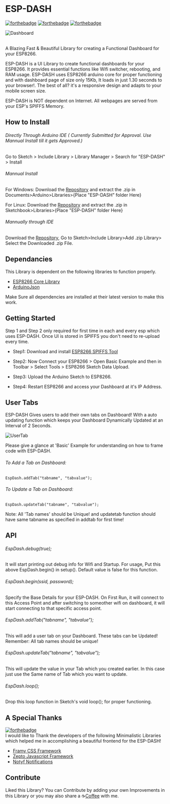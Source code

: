 # ESP-DASH

[![forthebadge](http://forthebadge.com/images/badges/uses-html.svg)](http://forthebadge.com)
[![forthebadge](http://forthebadge.com/images/badges/gluten-free.svg)](http://forthebadge.com)
[![forthebadge](http://forthebadge.com/images/badges/built-with-love.svg)](http://forthebadge.com)

![Dashboard](https://github.com/ayushsharma82/ESP-DASH/blob/master/docs/dashboard.PNG)

<br>
A Blazing Fast & Beautiful Library for creating a Functional Dashboard for your ESP8266.

<br>

ESP-DASH is a UI Library to create functional dashboards for your ESP8266. It provides essential functions like Wifi switcher, rebooting, and RAM usage. ESP-DASH uses ESP8266 arduino core for proper functioning and with dashboard page of size only 15Kb, It loads in just 1.30 seconds to your browser!. The best of all? it's a responsive design and adapts to your mobile screen size.

ESP-DASH is NOT dependent on Internet. All webpages are served from your ESP's SPIFFS Memory.

## How to Install
###### Directly Through Arduino IDE ( Currently Submitted for Approval. Use Mannual Install till it gets Approved.)
Go to Sketch > Include Library > Library Manager > Search for "ESP-DASH" > Install

###### Mannual Install

For Windows: Download the [Repository](https://github.com/ayushsharma82/ESP-DASH/archive/master.zip) and extract the .zip in Documents>Arduino>Libraries>{Place "ESP-DASH" folder Here}

For Linux: Download the [Repository](https://github.com/ayushsharma82/ESP-DASH/archive/master.zip) and extract the .zip in Sketchbook>Libraries>{Place "ESP-DASH" folder Here}

###### Mannually through IDE

Download the [Repository](https://github.com/ayushsharma82/ESP-DASH/archive/master.zip), Go to Sketch>Include Library>Add .zip Library> Select the Downloaded .zip File.

## Dependancies
This Library is dependent on the following libraries to function properly.
  - [ESP8266 Core Library](https://github.com/esp8266/Arduino)
  - [ArduinoJson](https://github.com/bblanchon/ArduinoJson)

Make Sure all dependencies are installed at their latest version to make this work.

## Getting Started

Step 1 and Step 2 only required for first time in each and every esp which uses ESP-DASH. Once UI is stored in SPIFFS you don't need to re-upload every time.

- Step1:  Download and install [ESP8266 SPIFFS Tool](http://esp8266.github.io/Arduino/versions/2.0.0/doc/filesystem.html#uploading-files-to-file-system)
- Step2:  Now Connect your ESP8266 > Open Basic Example and then in Toolbar > Select Tools > ESP8266 Sketch Data Upload.

- Step3: Upload the Arduino Sketch to ESP8266.

- Step4: Restart ESP8266 and access your Dashboard at it's IP Address.

## User Tabs

ESP-DASH Gives users to add their own tabs on Dashboard! With a auto updating function which keeps your Dashboard Dynamically Updated at an Interval of 2 Seconds.

![UserTab](https://github.com/ayushsharma82/ESP-DASH/blob/master/docs/tab.gif)

Please give a glance at 'Basic' Example for understanding on how to frame code with ESP-DASH.

###### To Add a Tab on Dashboard:
```
EspDash.addTab("tabname", "tabvalue");
```

###### To Update a Tab on Dashboard:
```
EspDash.updateTab("tabname", "tabvalue");
```

Note: All 'Tab names' should be Unique! and updatetab function should have same tabname as specified in addtab for first time!


## API

###### EspDash.debug(true);
It will start printing out debug info for Wifi and Startup. For usage, Put this above EspDash.begin() in setup(). Default value is false for this function.

###### EspDash.begin(ssid, password);
Specify the Base Details for your ESP-DASH. On First Run, it will connect to this Access Point and after switching to someother wifi on dashboard, it will start connecting to that specific access point.

###### EspDash.addTab("tabname", "tabvalue");
This will add a user tab on your Dashboard. These tabs can be Updated! Remember: All tab names should be unique!

###### EspDash.updateTab("tabname", "tabvalue");
This will update the value in your Tab which you created earlier. In this case just use the Same name of Tab which you want to update.

###### EspDash.loop();
Drop this loop function in Sketch's void loop(); for proper functioning.

## A Special Thanks
[![forthebadge](http://forthebadge.com/images/badges/thats-how-they-get-you.svg)](http://forthebadge.com)
<br>
I would like to Thank the developers of the following Minimalistic Libraries which helped me in accomplishing a beautiful frontend for the ESP-DASH!

- [Framy CSS Framework](http://framycss.org/)
- [Zepto Javascript Framework](http://zeptojs.com/)
- [Notyf Notifications](http://carlosroso.com/notyf/)

## Contribute
Liked this Library? You can Contribute by adding your own Improvements in this Library or you may also share a :coffee:[Coffee](https://www.paypal.me/ayushsharma82/3) with me.
